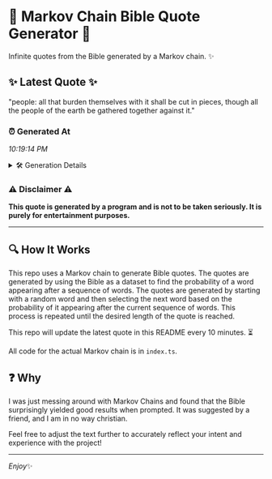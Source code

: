 # 📖 Markov Chain Bible Quote Generator 📖

Infinite quotes from the Bible generated by a Markov chain. ✨

## ✨ Latest Quote ✨
"people: all that burden themselves with it shall be cut in pieces, though all the people of the earth be gathered together against it."

### ⏰ Generated At
*10:19:14 PM*

<details>
    <summary>🛠️ Generation Details</summary>
    <p>
        <strong>🌱 Seed:</strong> people:<br>
        <strong>🔄 Iterations:</strong> 23<br>
        <strong>📜 Context History:</strong><br>[ people: ]: all<br>[ people:, all ]: that<br>[ people:, all, that ]: burden<br>[ people:, all, that, burden ]: themselves<br>[ people:, all, that, burden, themselves ]: with<br>[ people:, all, that, burden, themselves, with ]: it<br>[ all, that, burden, themselves, with, it ]: shall<br>[ that, burden, themselves, with, it, shall ]: be<br>[ burden, themselves, with, it, shall, be ]: cut<br>[ themselves, with, it, shall, be, cut ]: in<br>[ with, it, shall, be, cut, in ]: pieces,<br>[ it, shall, be, cut, in, pieces, ]: though<br>[ shall, be, cut, in, pieces,, though ]: all<br>[ be, cut, in, pieces,, though, all ]: the<br>[ cut, in, pieces,, though, all, the ]: people<br>[ in, pieces,, though, all, the, people ]: of<br>[ pieces,, though, all, the, people, of ]: the<br>[ though, all, the, people, of, the ]: earth<br>[ all, the, people, of, the, earth ]: be<br>[ the, people, of, the, earth, be ]: gathered<br>[ people, of, the, earth, be, gathered ]: together<br>[ of, the, earth, be, gathered, together ]: against<br>[ the, earth, be, gathered, together, against ]: it.<br>
    </p>
</details>

### ⚠️ Disclaimer ⚠️
**This quote is generated by a program and is not to be taken seriously. It is purely for entertainment purposes.**

---

## 🔍 How It Works

This repo uses a Markov chain to generate Bible quotes. The quotes are generated by using the Bible as a dataset to find the probability of a word appearing after a sequence of words. The quotes are generated by starting with a random word and then selecting the next word based on the probability of it appearing after the current sequence of words. This process is repeated until the desired length of the quote is reached.

This repo will update the latest quote in this README every 10 minutes. ⏳

All code for the actual Markov chain is in `index.ts`.

## ❓ Why

I was just messing around with Markov Chains and found that the Bible surprisingly yielded good results when prompted. 
It was suggested by a friend, and I am in no way christian.

Feel free to adjust the text further to accurately reflect your intent and experience with the project!

---

*Enjoy*✨

